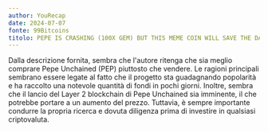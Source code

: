 ```yaml
---
author: YouRecap
date: 2024-07-07
fonte: 99Bitcoins
titolo: PEPE IS CRASHING (100X GEM) BUT THIS MEME COIN WILL SAVE THE DAY - Buy Pepe Unchained
---
```


Dalla descrizione fornita, sembra che l'autore ritenga che sia meglio comprare Pepe Unchained (PEP) piuttosto che vendere. Le ragioni principali sembrano essere legate al fatto che il progetto sta guadagnando popolarità e ha raccolto una notevole quantità di fondi in pochi giorni. Inoltre, sembra che il lancio del Layer 2 blockchain di Pepe Unchained sia imminente, il che potrebbe portare a un aumento del prezzo. Tuttavia, è sempre importante condurre la propria ricerca e dovuta diligenza prima di investire in qualsiasi criptovaluta.
